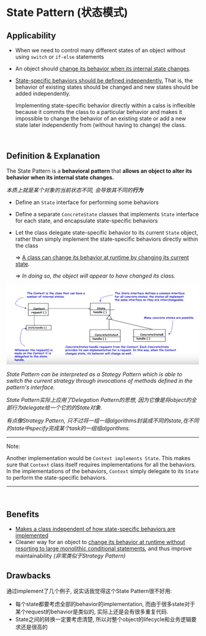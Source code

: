 # State Pattern (状态模式)

## Applicability

* When we need to control many different states of an object without using `switch` or `if-else` statements

* An object should <u>change its behavior when its internal state changes</u>.

* <u>State-specific behaviors should be defined independently.</u> That is, the behavior of existing states should be changed and new states should be added independently.

  Implementing state-specific behavior directly within a calss is inflexible because it commits the class to a particular behavior and makes it impossible to change the behavior of an existing state or add a new state later independently from (without having to change) the class.

<br>

## Definition & Explanation

The State Pattern is a **behavioral pattern** that **allows an object to alter its behavior when its internal state changes.**

*本质上就是某个对象的当前状态不同, 会导致其不同的**行为***

* Define an `State` interface for performing some behaviors

* Define a separate `ConcreteState` classes that implements `State` interface for each state, and encapsulate state-specific behaviors

* Let the class delegate state-specific behavior to its current `State` object, rather than simply implement the state-specific behaviors directly within the class

  => <u>A class can change its behavior at runtime by changing its current state</u>.

  => *In doing so, the object will appear to have changed its class.*

<img src="https://github.com/Ziang-Lu/Design-Patterns/blob/master/4-Behavioral%20Patterns/3-State%20Pattern/state_pattern.png?raw=true">

*State Pattern can be interpreted as a Stategy Pattern which is able to switch the current strategy through invocations of methods defined in the pattern's interface.*

*State Pattern实际上应用了Delegation Pattern的思想, 因为它像是将object的全部行为delegate给一个它的的State对象.*

*有点像Strategy Pattern, 只不过将一组一组algorithms封装成不同的state,在不同的state中specify完成某个task的一组组algorithms.*

***

Note:

Another implementation would be `Context implements State`. This makes sure that `Context` class itself requires implementations for all the behaviors. In the implementations of the behaviors, `Context` simply delegate to its `State` to perform the state-specific behaviors.

***

<br>

## Benefits

* <u>Makes a class independent of how state-specific behaviors are implemented</u>
* Cleaner way for an object to <u>change its behavior at runtime without resorting to large monolithic conditional statements</u>, and thus improve maintainability   *(非常类似于Strategy Pattern)*

## Drawbacks

通过implement了几个例子, 说实话我觉得这个State Pattern很不好用:

* 每个state都要考虑全部的behavior的implementation, 而由于很多state对于某个request的behavior是类似的, 实际上还是会有很多重复代码.
* State之间的转换一定要考虑清楚, 所以对整个object的lifecycle和业务逻辑要求还是很高的

